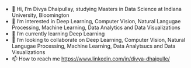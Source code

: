 - 👋 Hi, I’m Divya Dhaipullay, studying Masters in Data Science at Indiana University, Bloomington
- 👀 I’m interested in Deep Learning, Computer Vision, Natural Langugae Processing, Machine Learning, Data Analytics and Data Visualizations
- 🌱 I’m currently learning Deep Learning
- 💞️ I’m looking to collaborate on  Deep Learning, Computer Vision, Natural Langugae Processing, Machine Learning, Data Analytsucs and Data Visualizations
- 📫 How to reach me https://www.linkedin.com/in/divya-dhaipulle/ 

<!---
divyadhaipulle09/divyadhaipulle09 is a ✨ special ✨ repository because its `README.md` (this file) appears on your GitHub profile.
You can click the Preview link to take a look at your changes.
--->

